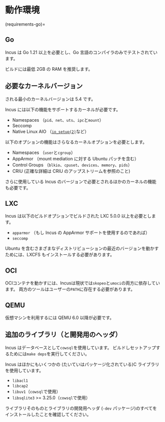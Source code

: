 # 動作環境

(requirements-go)=
## Go

Incus は Go 1.21 以上を必要とし、Go 言語のコンパイラのみでテストされています。

ビルドには最低 2GB の RAM を推奨します。

## 必要なカーネルバージョン

される最小のカーネルバージョンは 5.4 です。

Incus には以下の機能をサポートするカーネルが必要です。

* Namespaces （`pid`、`net`、`uts`、`ipc`と`mount`）
* Seccomp
* Native Linux AIO
  （[`io_setup(2)`](https://man7.org/linux/man-pages/man2/io_setup.2.html)など）

以下のオプションの機能はさらなるカーネルオプションを必要とします。

* Namespaces （`user`と`cgroup`）
* AppArmor （mount mediation に対する Ubuntu パッチを含む）
* Control Groups （`blkio`、`cpuset`、`devices`、`memory`、`pids`）
* CRIU (正確な詳細は CRIU のアップストリームを参照のこと)

さらに使用している Incus のバージョンで必要とされるほかのカーネルの機能も必要です。

## LXC

Incus は以下のビルドオプションでビルドされた LXC 5.0.0 以上を必要とします。

* `apparmor` （もし Incus の AppArmor サポートを使用するのであれば）
* `seccomp`

Ubuntu を含むさまざまなディストリビューションの最近のバージョンを動かすためには、LXCFS もインストールする必要があります。

## OCI

OCIコンテナを動かすには、Incusは現状では`skopeo`と`umoci`の両方に依存しています。
両方のツールはユーザーの`PATH`に存在する必要があります。

## QEMU

仮想マシンを利用するには QEMU 6.0 以降が必要です。

## 追加のライブラリ（と開発用のヘッダ）

Incus はデータベースとして`cowsql`を使用しています。
ビルドしセットアップするためには`make deps`を実行してください。

Incus はほかにもいくつかの (たいていはパッケージ化されている)C ライブラリを使用しています。

* `libacl1`
* `libcap2`
* `libuv1`（`cowsql`で使用）
* `libsqlite3` >= 3.25.0（`cowsql`で使用）

ライブラリそのものとライブラリの開発用ヘッダ (`-dev` パッケージ)のすべてをインストールしたことを確認してください。
